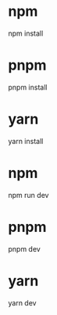 
# npm
npm install

# pnpm
pnpm install

# yarn
yarn install

# npm
npm run dev

# pnpm
pnpm dev

# yarn
yarn dev



